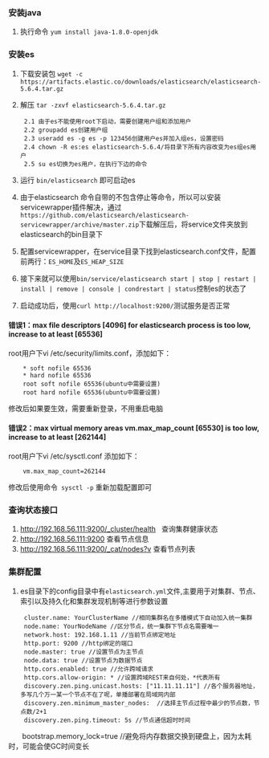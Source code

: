 ### 安装java
1. 执行命令 `yum install java-1.8.0-openjdk`

### 安装es
1. 下载安装包 `wget -c https://artifacts.elastic.co/downloads/elasticsearch/elasticsearch-5.6.4.tar.gz`
2. 解压 `tar -zxvf elasticsearch-5.6.4.tar.gz`

        2.1 由于es不能使用root下启动，需要创建用户组和添加用户
        2.2 groupadd es创建用户组
        2.3 useradd es -g es -p 123456创建用户es并加入组es，设置密码
        2.4 chown -R es:es elasticsearch-5.6.4/将目录下所有内容改变为es组es用户
        2.5 su es切换为es用户，在执行下边的命令

3. 运行 `bin/elasticsearch` 即可启动es
4. 由于elasticsearch 命令自带的不包含停止等命令，所以可以安装servicewrapper插件解决，通过`https://github.com/elasticsearch/elasticsearch-servicewrapper/archive/master.zip`下载解压后，将service文件夹放到elasticsearch的bin目录下
5. 配置servicewrapper，在service目录下找到elasticsearch.conf文件，配置前两行：`ES_HOME`及`ES_HEAP_SIZE`
6. 接下来就可以使用`bin/service/elasticsearch start | stop | restart | install | remove | console | condrestart | status`控制es的状态了
7. 启动成功后，使用`curl http://localhost:9200/`测试服务是否正常

#### 错误1：max file descriptors [4096] for elasticsearch process is too low, increase to at least [65536]
root用户下vi /etc/security/limits.conf，添加如下：

        * soft nofile 65536
        * hard nofile 65536
        root soft nofile 65536(ubuntu中需要设置)
        root hard nofile 65536(ubuntu中需要设置)
        
修改后如果要生效，需要重新登录，不用重启电脑

#### 错误2：max virtual memory areas vm.max_map_count [65530] is too low, increase to at least [262144]
root用户下vi /etc/sysctl.conf 添加如下：

        vm.max_map_count=262144

修改后使用命令` sysctl -p` 重新加载配置即可

### 查询状态接口
1. http://192.168.56.111:9200/_cluster/health   查询集群健康状态
2. http://192.168.56.111:9200 查看节点信息
3. http://192.168.56.111:9200/_cat/nodes?v 查看节点列表

### 集群配置
1. es目录下的config目录中有`elasticsearch.yml`文件,主要用于对集群、节点、索引以及持久化和集群发现机制等进行参数设置

        cluster.name: YourClusterName //相同集群名在多播模式下自动加入统一集群
        node.name: YourNodeName //区分节点，统一集群下节点名需要唯一
        network.host: 192.168.1.11 //当前节点绑定地址
        http.port: 9200 //http绑定的端口
        node.master: true //设置节点为主节点
        node.data: true //设置节点为数据节点
        http.cors.enabled: true //允许跨域请求
        http.cors.allow-origin: * //设置跨域REST来自何处，*代表所有
        discovery.zen.ping.unicast.hosts: ["11.11.11.11"] //各个服务器地址，多写几个万一某一个节点不在了呢，单播部署在局域网内部
        discovery.zen.minimum_master_nodes:  //选择主节点过程中最少的节点数，节点数/2+1
        discovery.zen.ping.timeout: 5s //节点通信超时时间
        bootstrap.memory_lock=true //避免将内存数据交换到硬盘上，因为太耗时，可能会使GC时间变长

